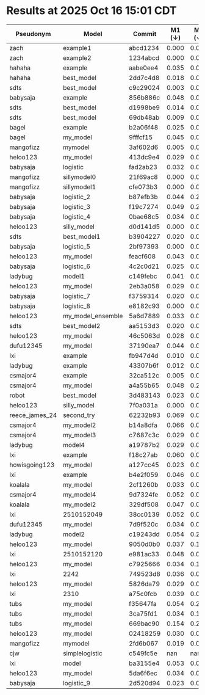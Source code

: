 # Results at 2025 Oct 16 15:01 CDT
| Pseudonym | Model | Commit | M1 (↓) | M2 (↓) | M3 (↓) | M4 (↑) | M5 (↑)|
|--- | --- | --- | --- | --- | --- | --- | ---|
|zach | example1 | abcd1234 | 0.000 | 0.061 | 0.000 | 1.000 | 1.000|
|zach | example2 | 1234abcd | 0.000 | 0.000 | 0.774 | 0.226 | 0.369|
|hahaha | example | aabe0ee4 | 0.035 | 0.033 | 0.274 | 0.492 | 0.277|
|hahaha | best_model | 2dd7c4d8 | 0.018 | 0.068 | 0.009 | 0.816 | 0.424|
|sdts | best_model | c9c29024 | 0.003 | 0.093 | 0.015 | 0.792 | 0.490|
|babysaja | example | 856b886c | 0.048 | 0.009 | 0.274 | 0.497 | 0.286|
|sdts | best_model | d1998be9 | 0.014 | 0.077 | 0.017 | 0.793 | 0.490|
|sdts | best_model | 69db48ab | 0.009 | 0.075 | 0.020 | 0.791 | 0.495|
|bagel | example | b2a06f48 | 0.025 | 0.028 | 0.274 | 0.504 | 0.298|
|bagel | my_model | 9fffcf15 | 0.045 | 0.082 | 0.030 | 0.845 | 0.516|
|mangofizz | mymodel | 3af602d6 | 0.005 | 0.005 | 0.229 | 0.766 | 0.040|
|heloo123 | my_model | 413dc9e4 | 0.029 | 0.092 | 0.059 | 0.794 | 0.494|
|babysaja | logistic | fad2ab23 | 0.032 | 0.050 | 0.061 | 0.812 | 0.381|
|mangofizz | sillymodel0 | 21f69ac8 | 0.000 | 0.000 | 0.774 | 0.774 | 0.000|
|mangofizz | sillymodel1 | cfe073b3 | 0.000 | 0.000 | 0.774 | 0.226 | 0.369|
|babysaja | logistic_2 | b87efb3b | 0.044 | 0.223 | 0.046 | 0.673 | 0.405|
|babysaja | logistic_3 | f19c7274 | 0.049 | 0.206 | 0.063 | 0.695 | 0.418|
|babysaja | logistic_4 | 0bae68c5 | 0.034 | 0.068 | 0.007 | 0.814 | 0.406|
|heloo123 | silly_model | d0d141d5 | 0.000 | 0.000 | 0.226 | 0.774 | 0.000|
|sdts | best_model1 | b3904227 | 0.020 | 0.089 | 0.015 | 0.791 | 0.483|
|babysaja | logistic_5 | 2bf97393 | 0.000 | 0.000 | 0.007 | 0.774 | 0.000|
|heloo123 | my_model | feacf608 | 0.043 | 0.052 | 0.011 | 0.804 | 0.394|
|babysaja | logistic_6 | 4c2c0d21 | 0.025 | 0.067 | 0.009 | 0.817 | 0.431|
|ladybug | model1 | c149febc | 0.041 | 0.027 | 0.342 | 0.656 | 0.347|
|heloo123 | my_model | 2eb3a058 | 0.029 | 0.050 | 0.008 | 0.806 | 0.402|
|babysaja | logistic_7 | f3759314 | 0.020 | 0.063 | 0.038 | 0.802 | 0.415|
|babysaja | logistic_8 | e8182c93 | 0.000 | 0.000 | 0.226 | 0.774 | 0.000|
|heloo123 | my_model_ensemble | 5a6d7889 | 0.033 | 0.071 | 0.008 | 0.800 | 0.449|
|sdts | best_model2 | aa5153d3 | 0.020 | 0.089 | 0.015 | 0.791 | 0.483|
|heloo123 | my_model | 46c5063d | 0.028 | 0.054 | 0.007 | 0.804 | 0.385|
|dufu12345 | my_model | 37190ea7 | 0.044 | 0.074 | 0.010 | 0.814 | 0.420|
|lxi | example | fb947d4d | 0.010 | 0.015 | 0.064 | 0.769 | 0.117|
|ladybug | example | 43307b6f | 0.012 | 0.008 | 0.274 | 0.499 | 0.286|
|csmajor4 | example | 32ca512c | 0.005 | 0.011 | 0.274 | 0.495 | 0.287|
|csmajor4 | my_model | a4a55b65 | 0.048 | 0.217 | 0.039 | 0.670 | 0.404|
|robot | best_model | 3d483143 | 0.023 | 0.067 | 0.009 | 0.817 | 0.436|
|heloo123 | silly_model | 7f0a031a | 0.000 | 0.000 | 0.774 | 0.226 | 0.369|
|reece_james_24 | second_try | 62232b93 | 0.069 | 0.046 | 0.043 | 0.811 | 0.373|
|csmajor4 | my_model2 | b14a8dfa | 0.066 | 0.056 | 0.068 | 0.798 | 0.321|
|csmajor4 | my_model3 | c7687c3c | 0.029 | 0.058 | 0.011 | 0.816 | 0.423|
|ladybug | model4 | a19787b2 | 0.029 | 0.070 | 0.007 | 0.844 | 0.523|
|lxi | example | f18c27ab | 0.060 | 0.042 | 0.020 | 0.781 | 0.333|
|howisgoing123 | my_model | a127cc45 | 0.023 | 0.087 | 0.043 | 0.784 | 0.484|
|lxi | example | b4e2f059 | 0.046 | 0.047 | 0.018 | 0.784 | 0.276|
|koalala | my_model | 2cf1260b | 0.033 | 0.070 | 0.018 | 0.827 | 0.447|
|csmajor4 | my_model4 | 9d7324fe | 0.052 | 0.031 | 0.063 | 0.763 | 0.200|
|koalala | my_model2 | 329df508 | 0.047 | 0.063 | 0.037 | 0.849 | 0.494|
|lxi | 2510152049 | 38cc0139 | 0.052 | 0.022 | 0.043 | 0.774 | 0.246|
|dufu12345 | my_model | 7d9f520c | 0.034 | 0.066 | 0.015 | 0.811 | 0.409|
|ladybug | model2 | c19243dd | 0.054 | 0.218 | 0.051 | 0.676 | 0.404|
|heloo123 | my_model | 9050d0b0 | 0.037 | 0.120 | 0.045 | 0.772 | 0.467|
|lxi | 2510152120 | e981ac33 | 0.048 | 0.023 | 0.041 | 0.772 | 0.251|
|heloo123 | my_model | c7925666 | 0.034 | 0.119 | 0.043 | 0.775 | 0.471|
|lxi | 2242 | 749523d8 | 0.036 | 0.022 | 0.027 | 0.781 | 0.254|
|heloo123 | my_model | 5826da79 | 0.029 | 0.050 | 0.008 | 0.806 | 0.402|
|lxi | 2310 | a75c0fcb | 0.039 | 0.023 | 0.017 | 0.786 | 0.192|
|tubs | my_model | f35647fa | 0.054 | 0.218 | 0.044 | 0.676 | 0.404|
|tubs | my_model | 3ca75fd1 | 0.034 | 0.136 | 0.044 | 0.355 | 0.332|
|tubs | my_model | 669bac90 | 0.154 | 0.241 | 0.044 | 0.597 | 0.320|
|heloo123 | my_model | 02418259 | 0.030 | 0.050 | 0.006 | 0.804 | 0.387|
|mangofizz | mymodel | 2fd6b067 | 0.019 | 0.004 | 0.245 | 0.728 | 0.104|
|cjw | simplelogistic | c549fc5e | nan | nan | nan | nan | nan|
|lxi | model | ba3155e4 | 0.053 | 0.024 | 0.021 | 0.782 | 0.279|
|heloo123 | my_model | 5da6f6ec | 0.034 | 0.039 | 0.006 | 0.801 | 0.348|
|babysaja | logistic_9 | 2d520d94 | 0.023 | 0.044 | 0.057 | 0.809 | 0.340|
